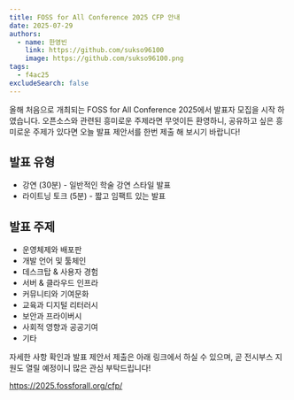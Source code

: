 ```yaml
---
title: FOSS for All Conference 2025 CFP 안내
date: 2025-07-29
authors:
  - name: 한영빈
    link: https://github.com/sukso96100
    image: https://github.com/sukso96100.png
tags:
  - f4ac25
excludeSearch: false
---
```


올해 처음으로 개최되는 FOSS for All Conference 2025에서 발표자 모집을 시작 하였습니다. 오픈소스와 관련된 흥미로운 주제라면 무엇이든 환영하니, 공유하고 싶은 흥미로운 주제가 있다면 오늘 발표 제안서를 한번 제출 해 보시기 바랍니다!

## 발표 유형

- 강연 (30분) - 일반적인 학술 강연 스타일 발표
- 라이트닝 토크 (5분) - 짧고 임팩트 있는 발표

## 발표 주제

- 운영체제와 배포판
- 개발 언어 및 툴체인
- 데스크탑 & 사용자 경험
- 서버 & 클라우드 인프라
- 커뮤니티와 기여문화
- 교육과 디지털 리터러시
- 보안과 프라이버시
- 사회적 영향과 공공기여
- 기타

자세한 사항 확인과 발표 제안서 제출은 아래 링크에서 하실 수 있으며, 곧 전시부스 지원도 열릴 예정이니 많은 관심 부탁드립니다!

https://2025.fossforall.org/cfp/